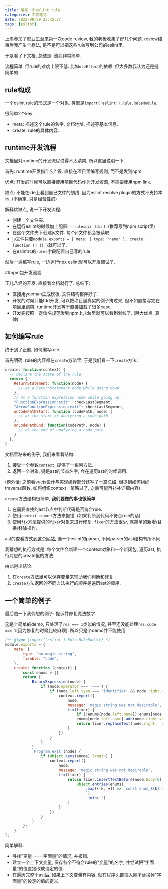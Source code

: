 ```yaml
---
title: 编写一个eslint rule
categories: 工作笔记
date: 2022-08-29 23:42:27
tags: [eslint]
---
```

上周参加了职业生涯来第一次code review, 我的老板收集了好几个问题. review结束后我产生个想法, 是不是可以把这些rule写到公司的eslint里. 

于是看了下文档, 总结是: 流程非常简单.

<!--more-->

流程简单, 但rule的难度上限不低. 比如`useEffect`的依赖. 但大多数我认为还是挺简单的.

## rule构成

一个eslint rule的形式是一个对象. 类型是`import('eslint').Rule.RuleModule`.

很简单2个key: 

+ meta: 描述这个rule的名字, 文档地址, 描述等基本信息.
+ create: rule的具体内容.

## runtime开发流程

文档里对runtime的开发流程说得不太清爽, 所以这里说明一下.

首先: runtime开发指什么? 答: 直接在项目里编写规则, 而不是发到npm.

优点: 开发的时候可以直接使用项目代码作为开发资源, 不需要使用npm link.

缺点: 不能在ide上看到自己文件的划线. 因为eslint resolve plugin的方式不支持本地. (不确定, 只是经验性的)

解释优缺点, 说一下开发流程:

+ 创建一个文件夹.
+ 在运行eslint的时候加上配置: `--rulesdir [dir]`. (推荐写到npm script里)
+ 在这个文件夹下创建js文件. 每个js文件都会被读取.
+ js文件只要`module.exports = { meta: { type: 'name' }, create: function () {} }`就可以了.
+ 在eslintrc的`rules`字段配置自己写的rule.

然后一遍编写rule, 一边运行npx eslint就可以开发调试了.

##npm包开发流程

正儿八经的开发, 直接看文档就行了. 总结下:

+ 直接用yoeman生成模板, 文件结构都弄好了.
+ 开发的时候只能tdd开发, 可以把项目里真实的例子拷过来, 但不如直接写完在项目里跑爽, runtime开发等于直接加载了很多case.
+ 开发完按照一定命名规范发到npm上, ide里就可以看到划线了. (巨大优点, 真帅)

## 如何编写rule

终于到了正题, 如何编写rule. 

首先明确, rule的内容都在`create`方法里. 于是我们看一下`create`方法:

```js
create: function(context) {
  // declare the state of the rule
  return {
    ReturnStatement: function(node) {
      // at a ReturnStatement node while going down
    },
    // at a function expression node while going up:
    "FunctionExpression:exit": checkLastSegment,
    "ArrowFunctionExpression:exit": checkLastSegment,
    onCodePathStart: function (codePath, node) {
      // at the start of analyzing a code path
    },
    onCodePathEnd: function(codePath, node) {
      // at the end of analyzing a code path
    }
  };
}
```

文档里粘来的例子, 我们来看看结构:

1. 接受一个参数`context`, 提供了一系列方法.
2. 返回一个对象, 键是ast的节点名字, 会在遍历ast的时候调用.

(题外话: 之前看vuejs设计与实现编译部分还写了[一篇总结](/2022/05/04/compile-html-piece-to-sass-structure/), 但提到如何组织traverse函数, 如何组织context一笔略过了, 之后可能再补补详细内容)

`create`方法结构很简单, **我们要做的事也很简单**:

1. 在需要查找的ast节点中判断代码是否符合rule.
2. 使用`context.report`方法来报错. (如果判断到代码不符合rule的话)
3. 使用`fix`方法提供的`fixer`对象来进行修复. `fixer`的方法很少, 就简单的新增/替换/移除操作.

ast的查看方式到[这个网站](https://astexplorer.net/), 选一个eslint的parser, 不同parser的ast结构有所不同.

我猜想的执行方式是: 每个文件会新建一个context对象和一个新闭包, 遍历ast, 执行对应的create里的方法.

由此得出结论: 

1. 在`create`方法里可以保存变量来辅助我们判断和修复.
2. `create`方法返回的不同方法执行的顺序是遍历ast的顺序.

## 一个简单的例子

最后贴一下我假想的例子: 提示并修复魔法数字.

这是个简单的demo, 只处理了`res === 1`类似的情况, 甚至还没能处理`res.code === 1`(因为修复的时候比较麻烦). 所以只是个demo并不能使用. 

```js
/** @type {import('eslint').Rule.RuleModule} */
module.exports = {
    meta: {
        type: "no-magic-string",
        fixable: "code",
    },
    create: function (context) {
        const enums = {}
        return {
            BinaryExpression(node) {
                if (node.operator === '===') {
                    if (node.left.type === 'Identifier' && node.right.type === 'Literal') {
                        context.report({
                            node,
                            message: 'magic string was not desirable',
                            fix(fixer) {
                                if (!enums[node.left.name]) enums[node.left.name] = new Set([])
                                enums[node.left.name].add(node.right.value)
                                return fixer.replaceText(node.right, `enum_${node.left.name}.type_${node.right.value}`)
                            }
                        })
                    }
                }
            },
            'Program:exit'(node) {
                if (Object.keys(enums).length) {
                    context.report({
                        node,
                        message: 'magic string was not desirable',
                        fix(fixer) {
                            return fixer.insertTextBefore(node.body[0],
                                Object.entries(enums)
                                    .map(([k, v]) => `const enum_${k} = { ${[...v].map(type => `type_${type}: 'type_${type}'`).join(',')} }
                                    `)
                                    .join('')
                            )
                        }
                    })
                }
            }
        };
    }
};
```

简单解释:

+ 寻找"变量 === 字面量"的情况, 并报错.
+ 建立一个上下文变量, 保存各个不符合rule的"变量"的名字, 并尝试把"字面量"的值直接改成设定的值.
+ 在遍历完整个ast后, 如果上下文变量有内容, 就在程序头部插入刚才替换掉"字面量"的设定的值的定义.


